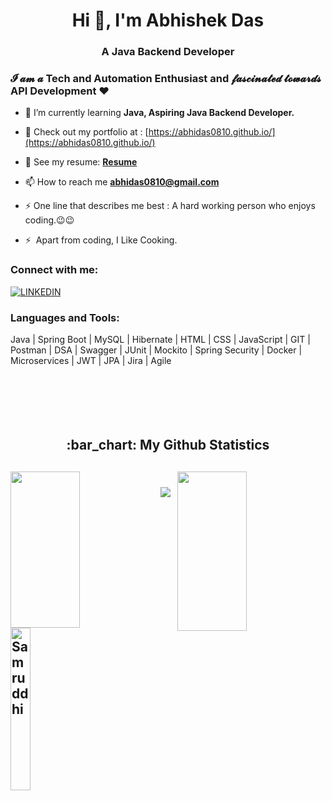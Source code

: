 <h1 align="center">Hi 👋, I'm Abhishek Das</h1>
<h3 align="center">A Java Backend Developer</h3>

### 𝓘 𝓪𝓶 𝓪  Tech and Automation Enthusiast and 𝓯𝓪𝓼𝓬𝓲𝓷𝓪𝓽𝓮𝓭  𝓽𝓸𝔀𝓪𝓻𝓭𝓼  API Development ❤️

- 🌱 I’m currently learning **Java, Aspiring Java Backend Developer.**

- 🔭 Check out my portfolio at : [https://abhidas0810.github.io/](https://abhidas0810.github.io/)

- 💼 See my resume: **[Resume](https://drive.google.com/file/d/1teAfOMr2OdlxPAh7p14AtAJyufAVmaXv/view?usp=sharing)**

- 📫 How to reach me **abhidas0810@gmail.com**

- ⚡ One line that describes me best : A hard working person who enjoys coding.😉😉

- ⚡  Apart from coding, I Like Cooking.

<h3 align="left">Connect with me:</h3>
<p align="left">
  <a href="https://www.linkedin.com/in/abhidas0810?lipi=urn%3Ali%3Apage%3Ad_flagship3_profile_view_base_contact_details%3BTAWVpdLASqGSqVO3Fd0Hzw%3D%3D">
        <img align="center" src="https://img.shields.io/badge/LinkedIn-0077B5?style=for-the-badge&logo=linkedin&logoColor=white" alt="LINKEDIN" />
    </a>
</p>

<h3 align="left">Languages and Tools:</h3>
Java | Spring Boot | MySQL | Hibernate | HTML | CSS | JavaScript | GIT | Postman | DSA | Swagger | JUnit | Mockito | Spring Security | Docker | Microservices | JWT | JPA | Jira | Agile

<br />
<br />
<br />
<br />
<br><br>
<h2 align="center">:bar_chart: My Github Statistics<h2>
<div>
  <img align="left" src="https://github-readme-streak-stats.herokuapp.com/?user=abhidas0810&theme=radical" height="250px" width="47%" />
  <img align="right" src="https://github-readme-stats.vercel.app/api?username=abhidas0810&show_icons=true&theme=radical" height="255px" width="47%"/>
<div>
  </br>
<div>
  <img align="left" src="https://github-readme-stats.vercel.app/api/top-langs/?username=abhidas0810&theme=radical&langs_count=8" alt="Samruddhi" height="260px" width="25%" />
<div>
 <img  src="https://raw.githubusercontent.com/Trilokia/Trilokia/379277808c61ef204768a61bbc5d25bc7798ccf1/bottom_header.svg" />

  
  
